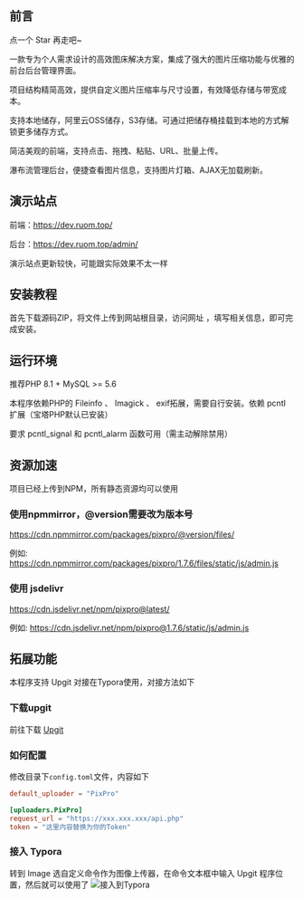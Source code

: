 ## 前言

点一个 Star 再走吧~

一款专为个人需求设计的高效图床解决方案，集成了强大的图片压缩功能与优雅的前台后台管理界面。

项目结构精简高效，提供自定义图片压缩率与尺寸设置，有效降低存储与带宽成本。

支持本地储存，阿里云OSS储存，S3存储。可通过把储存桶挂载到本地的方式解锁更多储存方式。

简洁美观的前端，支持点击、拖拽、粘贴、URL、批量上传。

瀑布流管理后台，便捷查看图片信息，支持图片灯箱、AJAX无加载刷新。

## 演示站点

前端：https://dev.ruom.top/

后台：https://dev.ruom.top/admin/  

演示站点更新较快，可能跟实际效果不太一样

## 安装教程

首先下载源码ZIP，将文件上传到网站根目录，访问网址  ，填写相关信息，即可完成安装。

## 运行环境

推荐PHP 8.1 + MySQL >= 5.6

本程序依赖PHP的 Fileinfo 、 Imagick 、 exif拓展，需要自行安装。依赖 pcntl 扩展（宝塔PHP默认已安装）

要求 pcntl_signal 和 pcntl_alarm 函数可用（需主动解除禁用）

## 资源加速

项目已经上传到NPM，所有静态资源均可以使用
###  使用npmmirror，@version需要改为版本号
https://cdn.npmmirror.com/packages/pixpro/@version/files/

例如: https://cdn.npmmirror.com/packages/pixpro/1.7.6/files/static/js/admin.js

### 使用 jsdelivr
https://cdn.jsdelivr.net/npm/pixpro@latest/

例如: https://cdn.jsdelivr.net/npm/pixpro@1.7.6/static/js/admin.js


## 拓展功能

本程序支持 Upgit 对接在Typora使用，对接方法如下

### 下载upgit

前往下载 [Upgit](https://www.ilanzou.com/s/dkc0YXrI)

### 如何配置

修改目录下`config.toml`文件，内容如下

```toml
default_uploader = "PixPro"

[uploaders.PixPro]
request_url = "https://xxx.xxx.xxx/api.php"
token = "这里内容替换为你的Token"
```
### 接入 Typora

转到 Image 选自定义命令作为图像上传器，在命令文本框中输入 Upgit 程序位置，然后就可以使用了
![接入到Typora](https://cdn.dusays.com/2022/05/459-2.jpg)
